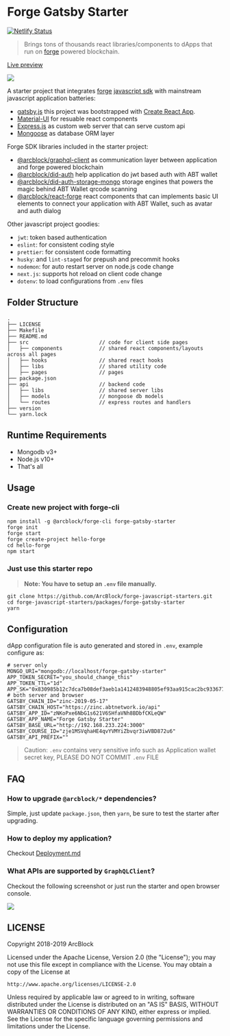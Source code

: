 # Forge Gatsby Starter

[![Netlify Status](https://api.netlify.com/api/v1/badges/e0c63e91-97b5-45df-95d1-1bad86153559/deploy-status)](https://app.netlify.com/sites/forge-gatsby-starter/deploys)

> Brings tons of thousands react libraries/components to dApps that run on [forge](https://www.arcblock.io/en/forge-sdk) powered blockchain.

[Live preview](https://forge-gatsby-starter.netlify.com/)

![](./docs/starter-home.png)

A starter project that integrates [forge](https://docs.arcblock.io/forge/latest/) [javascript sdk](https://docs.arcblock.io/forge/latest/sdk/javascript.html) with mainstream javascript application batteries:

- [gatsby.js](https://reactjs.org/) this project was bootstrapped with [Create React App](https://github.com/facebook/create-react-app).
- [Material-UI](https://material-ui.com/) for resuable react components
- [Express.js](http://expressjs.com/) as custom web server that can serve custom api
- [Mongoose](https://mongoosejs.com/) as database ORM layer

Forge SDK libraries included in the starter project:

- [@arcblock/graphql-client](https://www.npmjs.com/package/@arcblock/graphql-client) as communication layer between application and forge powered blockchain
- [@arcblock/did-auth](https://www.npmjs.com/package/@arcblock/did-auth) help application do jwt based auth with ABT wallet
- [@arcblock/did-auth-storage-mongo](https://www.npmjs.com/package/@arcblock/did-auth-storage-mongo) storage engines that powers the magic behind ABT Wallet qrcode scanning
- [@arcblock/react-forge](https://www.npmjs.com/package/@arcblock/react-forge) react components that can implements basic UI elements to connect your application with ABT Wallet, such as avatar and auth dialog

Other javascript project goodies:

- `jwt`: token based authentication
- `eslint`: for consistent coding style
- `prettier`: for consistent code formatting
- `husky`: and `lint-staged` for prepush and precommit hooks
- `nodemon`: for auto restart server on node.js code change
- `next.js`: supports hot reload on client code change
- `dotenv`: to load configurations from `.env` files

## Folder Structure

```terminal
.
├── LICENSE
├── Makefile
├── README.md
├── src                       // code for client side pages
│   ├── components            // shared react components/layouts across all pages
│   ├── hooks                 // shared react hooks
│   ├── libs                  // shared utility code
│   ├── pages                 // pages
├── package.json
├── api                       // backend code
│   ├── libs                  // shared server libs
│   ├── models                // mongoose db models
│   └── routes                // express routes and handlers
├── version
└── yarn.lock
```

## Runtime Requirements

- Mongodb v3+
- Node.js v10+
- That's all

## Usage

### Create new project with forge-cli

```terminal
npm install -g @arcblock/forge-cli forge-gatsby-starter
forge init
forge start
forge create-project hello-forge
cd hello-forge
npm start
```

### Just use this starter repo

> **Note: You have to setup an `.env` file manually.**

```terminal
git clone https://github.com/ArcBlock/forge-javascript-starters.git
cd forge-javascript-starters/packages/forge-gatsby-starter
yarn
```

## Configuration

dApp configuration file is auto generated and stored in `.env`, example configure as:

```text
# server only
MONGO_URI="mongodb://localhost/forge-gatsby-starter"
APP_TOKEN_SECRET="you_should_change_this"
APP_TOKEN_TTL="1d"
APP_SK="0x830985b12c7dca7b08def3aeb1a1412483948805ef93aa915cac2bc933677796bb7518ab0158039f0a2cea9ba8da3d858f9d5391c9b142d5ceddbe7500002983"
# both server and browser
GATSBY_CHAIN_ID="zinc-2019-05-17"
GATSBY_CHAIN_HOST="https://zinc.abtnetwork.io/api"
GATSBY_APP_ID="zNKoPxe6NbG1s621V6SHfaVNh8BDbfCKLeQW"
GATSBY_APP_NAME="Forge Gatsby Starter"
GATSBY_BASE_URL="http://192.168.233.224:3000"
GATSBY_COURSE_ID="zje1MSVqhaHE4qvYVMYiZbvqr3iwVBD872u6"
GATSBY_API_PREFIX=""
```

> Caution: `.env` contains very sensitive info such as Application wallet secret key, PLEASE DO NOT COMMIT `.env` FILE

## FAQ

### How to upgrade `@arcblock/*` dependencies?

Simple, just update `package.json`, then `yarn`, be sure to test the starter after upgrading.

### How to deploy my application?

Checkout [Deployment.md](./docs/deployment.md)

### What APIs are supported by `GraphQLClient`?

Checkout the following screenshot or just run the starter and open browser console.

![](./docs/api-list.png)

## LICENSE

Copyright 2018-2019 ArcBlock

Licensed under the Apache License, Version 2.0 (the "License");
you may not use this file except in compliance with the License.
You may obtain a copy of the License at

    http://www.apache.org/licenses/LICENSE-2.0

Unless required by applicable law or agreed to in writing, software
distributed under the License is distributed on an "AS IS" BASIS,
WITHOUT WARRANTIES OR CONDITIONS OF ANY KIND, either express or implied.
See the License for the specific language governing permissions and
limitations under the License.
